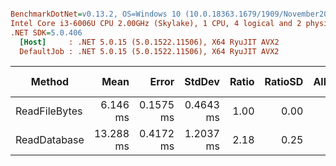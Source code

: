 ``` ini

BenchmarkDotNet=v0.13.2, OS=Windows 10 (10.0.18363.1679/1909/November2019Update/19H2)
Intel Core i3-6006U CPU 2.00GHz (Skylake), 1 CPU, 4 logical and 2 physical cores
.NET SDK=5.0.406
  [Host]     : .NET 5.0.15 (5.0.1522.11506), X64 RyuJIT AVX2
  DefaultJob : .NET 5.0.15 (5.0.1522.11506), X64 RyuJIT AVX2


```
|        Method |      Mean |     Error |    StdDev | Ratio | RatioSD | Allocated | Alloc Ratio |
|-------------- |----------:|----------:|----------:|------:|--------:|----------:|------------:|
| ReadFileBytes |  6.146 ms | 0.1575 ms | 0.4643 ms |  1.00 |    0.00 |  10.68 MB |        1.00 |
|  ReadDatabase | 13.288 ms | 0.4172 ms | 1.2037 ms |  2.18 |    0.25 |  21.36 MB |        2.00 |
